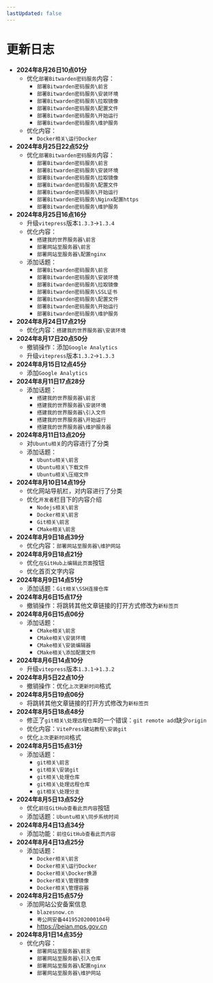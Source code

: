 ```yaml
---
lastUpdated: false
---
```


# 更新日志

- **2024年8月26日10点01分**
    - 优化```部署Bitwarden密码服务```内容：
        - ```部署Bitwarden密码服务\前言```
        - ```部署Bitwarden密码服务\安装环境```
        - ```部署Bitwarden密码服务\拉取镜像```
        - ```部署Bitwarden密码服务\配置文件```
        - ```部署Bitwarden密码服务\开始运行```
        - ```部署Bitwarden密码服务\维护服务```
    - 优化内容：
        - ```Docker相关\运行Docker```
- **2024年8月25日22点52分**
    - 优化```部署Bitwarden密码服务```内容：
        - ```部署Bitwarden密码服务\前言```
        - ```部署Bitwarden密码服务\安装环境```
        - ```部署Bitwarden密码服务\拉取镜像```
        - ```部署Bitwarden密码服务\配置文件```
        - ```部署Bitwarden密码服务\开始运行```
        - ```部署Bitwarden密码服务\Nginx配置https```
        - ```部署Bitwarden密码服务\维护服务```
- **2024年8月25日16点16分**
    - 升级```vitepress```版本```1.3.3```->```1.3.4```
    - 优化内容：
        - ```搭建我的世界服务器\前言```
        - ```部署网站至服务器\前言```
        - ```部署网站至服务器\配置nginx```
    - 添加话题：
        - ```部署Bitwarden密码服务\前言```
        - ```部署Bitwarden密码服务\安装环境```
        - ```部署Bitwarden密码服务\拉取镜像```
        - ```部署Bitwarden密码服务\SSL证书```
        - ```部署Bitwarden密码服务\配置文件```
        - ```部署Bitwarden密码服务\开始运行```
        - ```部署Bitwarden密码服务\维护服务```
- **2024年8月24日17点21分**
    - 优化内容：```搭建我的世界服务器\安装环境```
- **2024年8月17日20点50分**
    - 撤销操作：添加```Google Analytics```
    - 升级```vitepress```版本```1.3.2```->```1.3.3```
- **2024年8月15日12点45分**
    - 添加```Google Analytics```
- **2024年8月11日17点28分**
    - 添加话题：
        - ```搭建我的世界服务器\前言```
        - ```搭建我的世界服务器\安装环境```
        - ```搭建我的世界服务器\引入文件```
        - ```搭建我的世界服务器\开始运行```
        - ```搭建我的世界服务器\维护服务器```
- **2024年8月11日13点20分**
    - 对```Ubuntu相关```的内容进行了分类
    - 添加话题：
        - ```Ubuntu相关\前言```
        - ```Ubuntu相关\下载文件```
        - ```Ubuntu相关\压缩文件```
- **2024年8月10日14点19分**
    - 优化网站导航栏，对内容进行了分类
    - 优化```开发者```栏目下的内容介绍
        - ```Nodejs相关\前言```
        - ```Docker相关\前言```
        - ```Git相关\前言```
        - ```CMake相关\前言```
- **2024年8月9日18点39分**
    - 优化内容：```部署网站至服务器\维护网站```
- **2024年8月9日18点21分**
    - 优化```在GitHub上编辑此页面```按钮
    - 优化首页文字内容
- **2024年8月9日14点51分**
    - 添加话题：```Git相关\SSH连接仓库```
- **2024年8月6日15点17分**
    - 撤销操作：将跳转其他文章链接的打开方式修改为```新标签页```
- **2024年8月6日15点06分**
    - 添加话题：
        - ```CMake相关\前言```
        - ```CMake相关\安装环境```
        - ```CMake相关\安装编辑器```
        - ```CMake相关\添加配置文件```
- **2024年8月6日14点10分**
    - 升级```vitepress```版本```1.3.1```->```1.3.2```
- **2024年8月5日22点10分**
    - 撤销操作：优化```上次更新时间```格式
- **2024年8月5日19点06分**
    - 将跳转其他文章链接的打开方式修改为```新标签页```
- **2024年8月5日18点48分**
    - 修正了```git相关\处理远程仓库```的一个错误：```git remote add```缺少```origin```
    - 优化内容：```VitePress建站教程\安装git```
    - 优化```上次更新时间```格式
- **2024年8月5日15点31分**
    - 添加话题：
        - ```git相关\前言```
        - ```git相关\安装git```
        - ```git相关\处理仓库```
        - ```git相关\处理远程仓库```
        - ```git相关\处理分支```
- **2024年8月5日13点52分**
    - 优化```前往GitHub查看此页内容```按钮
    - 添加话题：```Ubuntu相关\同步系统时间```
- **2024年8月4日13点34分**
    - 添加功能：```前往GitHub查看此页内容```
- **2024年8月4日13点25分**
    - 添加话题：
        - ```Docker相关\前言```
        - ```Docker相关\运行Docker```
        - ```Docker相关\Docker换源```
        - ```Docker相关\管理镜像```
        - ```Docker相关\管理容器```
- **2024年8月2日15点57分**
    - 添加网站公安备案信息
        - ```blazesnow.cn```
        - ```粤公网安备44195202000104号```
        - <https://beian.mps.gov.cn>
- **2024年8月1日14点35分**
    - 优化内容：
        - ```部署网站至服务器\前言```
        - ```部署网站至服务器\引入仓库```
        - ```部署网站至服务器\配置nginx```
        - ```部署网站至服务器\维护网站```